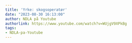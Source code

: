 ```yaml
---
title: 'Yrke: skogsoperatør'
date: "2023-08-30 16:13:00"
author: NDLA på Youtube
authorlink: https://www.youtube.com/watch?v=WUjgV9XPkBg
tags:
- NDLA-pa-Youtube
---
```


